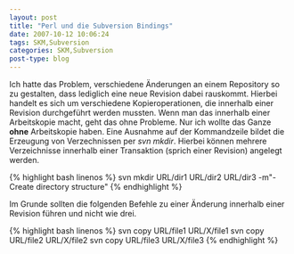```yaml
---
layout: post
title: "Perl und die Subversion Bindings"
date: 2007-10-12 10:06:24
tags: SKM,Subversion
categories: SKM,Subversion
post-type: blog
---
```

Ich hatte das Problem, verschiedene Änderungen an einem Repository so zu gestalten, dass lediglich eine neue Revision dabei rauskommt.
Hierbei handelt es sich um verschiedene Kopieroperationen, die innerhalb einer Revision durchgeführt werden mussten.
Wenn man das innerhalb einer Arbeitskopie macht, geht das ohne Probleme. Nur ich wollte das Ganze <b>ohne</b> Arbeitskopie haben.
Eine Ausnahme auf der Kommandzeile bildet die Erzeugung von Verzechnissen per *svn mkdir*. Hierbei können mehrere Verzeichnisse 
innerhalb einer Transaktion (sprich einer Revision) angelegt werden.

{% highlight bash linenos %}
svn mkdir URL/dir1 URL/dir2 URL/dir3 -m"- Create directory structure"
{% endhighlight %}

Im Grunde sollten die folgenden Befehle zu einer Änderung innerhalb einer Revision führen und nicht wie drei.

{% highlight bash linenos %}
svn copy URL/file1 URL/X/file1
svn copy URL/file2 URL/X/file2
svn copy URL/file3 URL/X/file3
{% endhighlight %}
